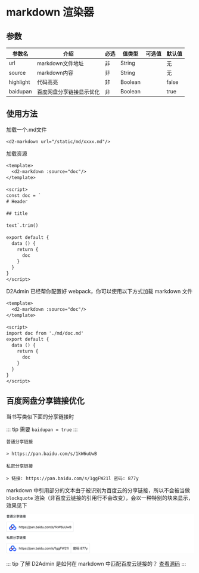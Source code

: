 # markdown 渲染器

## 参数

| 参数名 | 介绍 | 必选 | 值类型 | 可选值 | 默认值 |
| --- | --- | --- | --- | --- | --- |
| url | markdown文件地址 | 非 | String |  | 无 |
| source | markdown内容 | 非 | String |  | 无 |
| highlight | 代码高亮 | 非 | Boolean |  | false |
| baidupan | 百度网盘分享链接显示优化 | 非 | Boolean |  | true |

## 使用方法

加载一个.md文件

``` vue
<d2-markdown url="/static/md/xxxx.md"/>
```

加载资源

```vue
<template>
  <d2-markdown :source="doc"/>
</template>

<script>
const doc = `
# Header

## title

text`.trim()

export default {
  data () {
    return {
      doc
    }
  }
}
</script>
```

D2Admin 已经帮你配置好 webpack，你可以使用以下方式加载 markdown 文件

```vue
<template>
  <d2-markdown :source="doc"/>
</template>

<script>
import doc from './md/doc.md'
export default {
  data () {
    return {
      doc
    }
  }
}
</script>
```

## 百度网盘分享链接优化

当书写类似下面的分享链接时

::: tip
需要 `baidupan = true`
:::

```
普通分享链接

> https://pan.baidu.com/s/1kW6uUwB

私密分享链接

> 链接: https://pan.baidu.com/s/1ggFW21l 密码: 877y
```

markdown 中引用部分的文本由于被识别为百度云的分享链接，所以不会被当做 `blockquote` 渲染（非百度云链接的引用行不会改变），会以一种特别的块来显示，效果见下

![效果](./image/baiduyun.png)

::: tip
了解 D2Admin 是如何在 markdown 中匹配百度云链接的？ [查看源码](https://github.com/d2-projects/d2-admin/blob/master/src/components/core/d2-markdown/index.vue)
:::